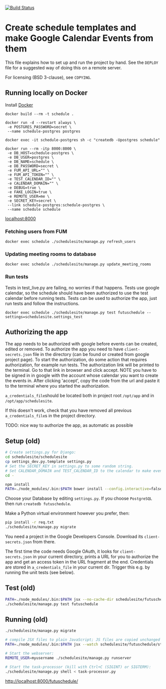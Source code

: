 [![Build Status](https://travis-ci.org/futurice/schedule.svg?branch=master)](https://travis-ci.org/futurice/schedule)

# Create schedule templates and make Google Calendar Events from them

This file explains how to set up and run the project by hand.
See the `DEPLOY` file for a suggested way of doing this on a remote server.

For licensing (BSD 3-clause), see `COPYING`.

## Running locally on Docker

Install [Docker](https://www.docker.com/)
```
docker build --rm -t schedule .
```

```
docker run -d --restart always \
 -e POSTGRES_PASSWORD=secret \
 --name schedule-postgres postgres
```
```
docker exec -it schedule-postgres sh -c "createdb -Upostgres schedule"
```
```
docker run --rm -itp 8000:8000 \
 -e DB_HOST=schedule-postgres \
 -e DB_USER=postgres \
 -e DB_NAME=schedule \
 -e DB_PASSWORD=secret \
 -e FUM_API_URL="" \
 -e FUM_API_TOKEN="" \
 -e TEST_CALENDAR_ID="" \
 -e CALENDAR_DOMAIN="" \
 -e DEBUG=true \
 -e FAKE_LOGIN=true \
 -e REMOTE_USER=me \
 -e SECRET_KEY=secret \
 --link schedule-postgres:schedule-postgres \
 --name schedule schedule
```
[localhost:8000](localhost:8000)
### Fetching users from FUM
```
docker exec schedule ./schedulesite/manage.py refresh_users
```
### Updating meeting rooms to database 
```
docker exec schedule ./schedulesite/manage.py update_meeting_rooms
```

### Run tests
Tests in test_live.py are failing, no worries if that happens. Tests use google calendar, so the schedule should have been authorized to use the test calendar before running tests. Tests can be used to authorize the app, just run tests and follow the instructions.
```
docker exec schedule ./schedulesite/manage.py test futuschedule --settings=schedulesite.settings_test
```

## Authorizing the app
The app needs to be authorized with google before events can be created, edited or removed. To authorize the app you need to have `client-secrets.json` file in the directory (can be found or created from google project page). To start the authorization, do some action that requires authorization, for example run tests. The authorization link will be printed to the terminal. Go to that link in browser and click accept. NOTE you have to be signed in in google with the account whose calendar you want to create the events in. After clicking 'accept', copy the code from the url and paste it to the terminal where you started the authorization.

`a_credentials_file`should be located both in project root `/opt/app` and in `/opt/app/schedulesite`.

If this doesn't work, check that you have removed all previous `a_credentials_file`s in the project directory. 

TODO: nice way to authorize the app, as automatic as possible

## Setup (old)
```bash
# Create settings.py for Django:
cd schedulesite/schedulesite
cp settings_dev.py.template settings.py
# Set the SECRET_KEY in settings.py to some random string.
# Set CALENDAR_DOMAIN and TEST_CALENDAR_ID to the calendar to make events on.
cd -

npm install
PATH=./node_modules/.bin:$PATH bower install --config.interactive=false
```

Choose your Database by editing `settings.py`.
If you choose `PostgreSQL` then run `createdb futuschedule`.

Make a Python virtual environment however you prefer, then:
```bash
pip install -r req.txt
./schedulesite/manage.py migrate
```

You need a project in the Google Developers Console. Download its
`client-secrets.json` from there.

The first time the code needs Google OAuth, it looks for `client-secrets.json`
in your current directory, prints a URL for you to authorize the app and get
an access token in the URL fragment at the end.
Credentials are stored in `a_credentials_file` in your current dir.
Trigger this e.g. by running the unit tests (see below).


## Test (old)
```bash
PATH=./node_modules/.bin:$PATH jsx --no-cache-dir schedulesite/futuschedule/static/futuschedule/js/src schedulesite/futuschedule/static/futuschedule/js/build
./schedulesite/manage.py test futuschedule
```


## Running (old)

```bash
./schedulesite/manage.py migrate

# compile JSX files to plain JavaScript; JS files are copied unchanged
PATH=./node_modules/.bin:$PATH jsx --watch schedulesite/futuschedule/static/futuschedule/js/src schedulesite/futuschedule/static/futuschedule/js/build

# Start the webserver:
REMOTE_USER=myusername ./schedulesite/manage.py runserver

# Start the task-processor (kill with Ctrl+C (SIGINT) or SIGTERM):
./schedulesite/manage.py shell < task-processor.py
```

[http://localhost:8000/futuschedule/](http://localhost:8000/futuschedule/)
